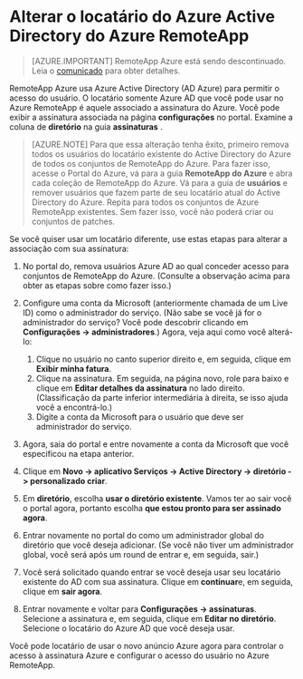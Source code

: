 
<properties
    pageTitle="Alterar o locatário do Azure Active Directory do Azure RemoteApp | Microsoft Azure"
    description="Saiba como alterar o locatário do Active Directory do Azure associado RemoteApp do Azure"
    services="remoteapp"
    documentationCenter=""
    authors="lizap"
    manager="mbaldwin" />

<tags
    ms.service="remoteapp"
    ms.workload="compute"
    ms.tgt_pltfrm="na"
    ms.devlang="na"
    ms.topic="article"
    ms.date="08/15/2016"
    ms.author="elizapo" />



# <a name="change-the-azure-active-directory-tenant-in-azure-remoteapp"></a>Alterar o locatário do Azure Active Directory do Azure RemoteApp

> [AZURE.IMPORTANT]
> RemoteApp Azure está sendo descontinuado. Leia o [comunicado](https://go.microsoft.com/fwlink/?linkid=821148) para obter detalhes.

RemoteApp Azure usa Azure Active Directory (AD Azure) para permitir o acesso do usuário. O locatário somente Azure AD que você pode usar no Azure RemoteApp é aquele associado a assinatura do Azure. Você pode exibir a assinatura associada na página **configurações** no portal. Examine a coluna de **diretório** na guia **assinaturas** .

> [AZURE.NOTE] Para que essa alteração tenha êxito, primeiro remova todos os usuários do locatário existente do Active Directory do Azure de todos os conjuntos de RemoteApp do Azure. Para fazer isso, acesse o Portal do Azure, vá para a guia **RemoteApp do Azure** e abra cada coleção de RemoteApp do Azure. Vá para a guia de **usuários** e remover usuários que fazem parte de seu locatário atual do Active Directory do Azure. Repita para todos os conjuntos de Azure RemoteApp existentes. Sem fazer isso, você não poderá criar ou conjuntos de patches.

Se você quiser usar um locatário diferente, use estas etapas para alterar a associação com sua assinatura:

1. No portal do, remova usuários Azure AD ao qual conceder acesso para conjuntos de RemoteApp do Azure. (Consulte a observação acima para obter as etapas sobre como fazer isso.)


2. Configure uma conta da Microsoft (anteriormente chamada de um Live ID) como o administrador do serviço. (Não sabe se você já for o administrador do serviço? Você pode descobrir clicando em **Configurações -> administradores**.) Agora, veja aqui como você alterá-lo:
    1. Clique no usuário no canto superior direito e, em seguida, clique em **Exibir minha fatura**.
    2. Clique na assinatura. Em seguida, na página novo, role para baixo e clique em **Editar detalhes da assinatura** no lado direito. (Classificação da parte inferior intermediária à direita, se isso ajuda você a encontrá-lo.)
    3. Digite a conta da Microsoft para o usuário que deve ser administrador do serviço.

3. Agora, saia do portal e entre novamente a conta da Microsoft que você especificou na etapa anterior.


4. Clique em **Novo -> aplicativo Serviços -> Active Directory -> diretório -> personalizado criar**.
5. Em **diretório**, escolha **usar o diretório existente**. Vamos ter ao sair você o portal agora, portanto escolha **que estou pronto para ser assinado agora**.
6. Entrar novamente no portal do como um administrador global do diretório que você deseja adicionar. (Se você não tiver um administrador global, você será após um round de entrar e, em seguida, sair.)
7. Você será solicitado quando entrar se você deseja usar seu locatário existente do AD com sua assinatura. Clique em **continuar**e, em seguida, clique em **sair agora**.
5. Entrar novamente e voltar para **Configurações -> assinaturas**. Selecione a assinatura e, em seguida, clique em **Editar no diretório**. Selecione o locatário do Azure AD que você deseja usar.



Você pode locatário de usar o novo anúncio Azure agora para controlar o acesso à assinatura Azure e configurar o acesso do usuário no Azure RemoteApp.
